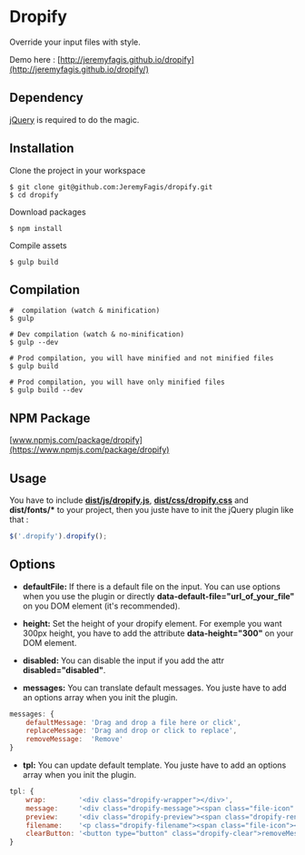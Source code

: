 Dropify
=========

Override your input files with style.

Demo here : [http://jeremyfagis.github.io/dropify](http://jeremyfagis.github.io/dropify/)


## Dependency

[jQuery](https://github.com/jquery/jquery) is required to do the magic.


## Installation

Clone the project in your workspace

	$ git clone git@github.com:JeremyFagis/dropify.git
	$ cd dropify

Download packages

	$ npm install

Compile assets

	$ gulp build


## Compilation

	#  compilation (watch & minification)
	$ gulp

	# Dev compilation (watch & no-minification)
	$ gulp --dev

    # Prod compilation, you will have minified and not minified files
    $ gulp build

	# Prod compilation, you will have only minified files
	$ gulp build --dev


## NPM Package

[www.npmjs.com/package/dropify](https://www.npmjs.com/package/dropify)


## Usage

You have to include __[dist/js/dropify.js](dist/js/dropify.js)__, __[dist/css/dropify.css](dist/css/dropify.css)__ and __dist/fonts/*__ to your project, then you juste have to init the jQuery plugin like that :

```javascript
$('.dropify').dropify();
```

## Options

* __defaultFile:__ If there is a default file on the input. You can use options when you use the plugin or directly __data-default-file="url_of_your_file"__ on you DOM element (it's recommended).

* __height:__  Set the height of your dropify element. For exemple you want 300px height, you have to add the attribute __data-height="300"__ on your DOM element.

* __disabled:__  You can disable the input if you add the attr __disabled="disabled"__.

* __messages:__  You can translate default messages. You juste have to add an options array when you init the plugin.

```javascript
messages: {
	defaultMessage: 'Drag and drop a file here or click',
	replaceMessage: 'Drag and drop or click to replace',
	removeMessage:  'Remove'
}
```

* __tpl:__  You can update default template. You juste have to add an options array when you init the plugin.

```javascript
tpl: {
    wrap:        '<div class="dropify-wrapper"></div>',
    message:     '<div class="dropify-message"><span class="file-icon" /> <p>defaultMessage</p></div>',
    preview:     '<div class="dropify-preview"><span class="dropify-render"></span><div class="dropify-infos"><div class="dropify-infos-inner"><p class="dropify-infos-message">replaceMessage</p></div></div></div>',
    filename:    '<p class="dropify-filename"><span class="file-icon"></span> <span class="dropify-filename-inner"></span></p>',
    clearButton: '<button type="button" class="dropify-clear">removeMessage</button>'
}
```
